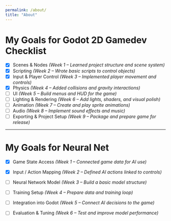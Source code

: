 ```yaml
---
permalink: /about/
title: "About"
---
```


# My Goals for Godot 2D Gamedev Checklist

- [x] Scenes & Nodes *(Week 1 – Learned project structure and scene system)*
- [x] Scripting *(Week 2 – Wrote basic scripts to control objects)*
- [x] Input & Player Control *(Week 3 – Implemented player movement and controls)*
- [x] Physics *(Week 4 – Added collisions and gravity interactions)*
- [ ] UI *(Week 5 – Build menus and HUD for the game)*
- [ ] Lighting & Rendering *(Week 6 – Add lights, shaders, and visual polish)*
- [ ] Animation *(Week 7 – Create and play sprite animations)*
- [ ] Audio *(Week 8 – Implement sound effects and music)*
- [ ] Exporting & Project Setup *(Week 9 – Package and prepare game for release)*

---

# My Goals for Neural Net

- [x] Game State Access *(Week 1 – Connected game data for AI use)*
- [x] Input / Action Mapping *(Week 2 – Defined AI actions linked to controls)*
- [ ] Neural Network Model *(Week 3 – Build a basic model structure)*
- [ ] Training Setup *(Week 4 – Prepare data and training loop)*
- [ ] Integration into Godot *(Week 5 – Connect AI decisions to the game)*
- [ ] Evaluation & Tuning *(Week 6 – Test and improve model performance)*

